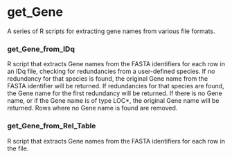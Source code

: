 # get_Gene
A series of R scripts for extracting gene names from various file formats.

### get_Gene_from_IDq

R script that extracts Gene names from the FASTA identifiers for each row in an IDq file, checking for redundancies from a user-defined species. 
If no redundancy for that species is found, the original Gene name from the FASTA identifier will be returned.
If redundancies for that species are found, the Gene name for the first redundancy will be returned. If there is no Gene name, or if the Gene name is of type LOC*, the original Gene name will be returned.
Rows where no Gene name is found are removed.

### get_Gene_from_Rel_Table

R script that extracts Gene names from the FASTA identifiers for each row in the file.

